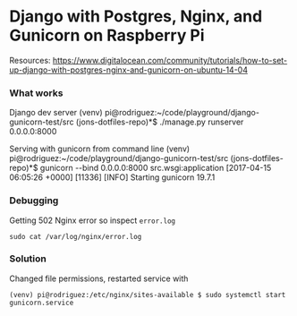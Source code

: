 # Django with Postgres, Nginx, and Gunicorn on Raspberry Pi

Resources: https://www.digitalocean.com/community/tutorials/how-to-set-up-django-with-postgres-nginx-and-gunicorn-on-ubuntu-14-04

### What works

Django dev server 
    (venv) pi@rodriguez:~/code/playground/django-gunicorn-test/src (jons-dotfiles-repo)*$ ./manage.py runserver 0.0.0.0:8000
    
Serving with gunicorn from command line
    (venv) pi@rodriguez:~/code/playground/django-gunicorn-test/src (jons-dotfiles-repo)*$ gunicorn --bind 0.0.0.0:8000 src.wsgi:application
    [2017-04-15 06:05:26 +0000] [11336] [INFO] Starting gunicorn 19.7.1
    

### Debugging

Getting 502 Nginx error so inspect `error.log`

    sudo cat /var/log/nginx/error.log
    
    
### Solution

Changed file permissions, restarted service with
    
    (venv) pi@rodriguez:/etc/nginx/sites-available $ sudo systemctl start gunicorn.service
